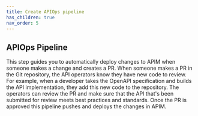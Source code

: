 ```yaml
---
title: Create APIOps pipeline
has_children: true
nav_order: 5
---
```



## APIOps Pipeline

This step guides you to automatically deploy changes to APIM when someone makes a change and creates a PR. When someone makes a PR in the Git repository, the API operators know they have new code to review. For example, when a developer takes the OpenAPI specification and builds the API implementation, they add this new code to the repository. The operators can review the PR and make sure that the API that's been submitted for review meets best practices and standards. Once the PR is approved this pipeline pushes and deploys the changes in APIM.